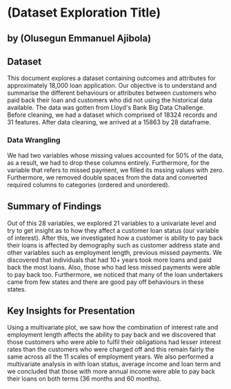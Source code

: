 # (Dataset Exploration Title)
## by (Olusegun Emmanuel Ajibola)


## Dataset


This document explores a dataset containing outcomes and attributes for approximately 18,000 loan application. Our objective is to understand and summarise the different behaviours or attributes between customers who paid back their loan and customers who did not using the historical data available. The data was gotten from Lloyd's Bank Big Data Challenge. Before cleaning, we had a dataset which comprised of 18324 records and 31 features. After data cleaning, we arrived at a 15863 by 28 dataframe.

### Data Wrangling

We had two variables whose missing values accounted for 50% of the data, as a result, we had to drop these columns entirely. Furthermore, for the variable that refers to missed payment, we filled its mssing values with zero. Furthermore, we removed double spaces from the data and converted required columns to categories (ordered and unordered). 


## Summary of Findings

Out of this 28 variables, we explored 21 variables to a univariate level and try to get insight as to how they affect a customer loan status (our variable of interest). After this, we investigated how a customer is ability to pay back their loans is affected by demography such as customer address state and other variables such as employment length, previous missed payments. We discovered that individuals that had 10+ years took more loans and paid back the most loans. Also, those who had less missed payments were able to pay back too. Furthermore, we noticed that many of the loan undertakers came from few states and there are good pay off behaviours in these states.


## Key Insights for Presentation

Using a multivariate plot, we saw how the combination of interest rate and employment length affects the ability to pay back and we discovered that those customers who were able to fulfil their obligations had lesser interest rates than the customers who were charged off and this remain fairly the same across all the 11 scales of employment years. We also performed a multivariate analysis in with loan status, average income and loan term and we concluded that those with more annual income were able to pay back their loans on both terms (36 months and 60 months).